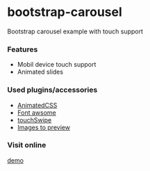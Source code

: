 # bootstrap-carousel
Bootstrap carousel example with touch support

<h3>Features</h3>
<ul>
  <li>Mobil device touch support</li>
  <li>Animated slides</li>
</ul>

<h3>Used plugins/accessories</h3>
<ul>
  <li><a href="https://daneden.github.io/animate.css/">AnimatedCSS</a></li>
  <li><a href="http://fontawesome.io/">Font awsome</a></li>
  <li><a href="http://labs.rampinteractive.co.uk/touchSwipe/">touchSwipe</a></li>
  <li><a href="http://placehold.it/">Images to preview</a></li>
</ul>

<h3>Visit online</h3>
<a href="http://gab.workz.hu/github/bootstrap-touch-carousel/">demo</a>
